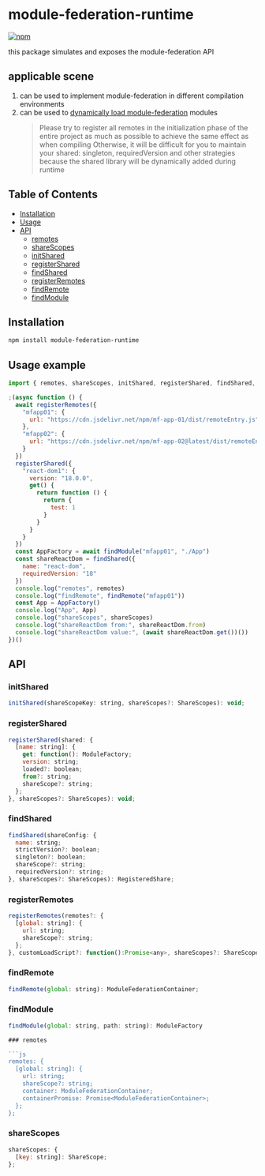 # module-federation-runtime

[![npm](https://img.shields.io/npm/v/single-react-refresh-plugin.svg)](https://www.npmjs.com/package/module-federation-runtime)

this package simulates and exposes the module-federation API

## applicable scene

1. can be used to implement module-federation in different compilation environments
2. can be used to [dynamically load module-federation](https://h3manth.com/posts/dynamic-remotes-webpack-module-federation/) modules
    > Please try to register all remotes in the initialization phase of the entire project as much as possible to achieve the same effect as when compiling
    > Otherwise, it will be difficult for you to maintain your shared: singleton, requiredVersion and other strategies because the shared library will be dynamically added during runtime

## Table of Contents

- [Installation](#installation)
- [Usage](#usage)
- [API](#api)
  - [remotes](#remotes)
  - [shareScopes](#sharescopes)
  - [initShared](#initshared)
  - [registerShared](#registershared)
  - [findShared](#findshared)
  - [registerRemotes](#registerremotes)
  - [findRemote](#findremote)
  - [findModule](#findmodule)

## Installation

```sh
npm install module-federation-runtime
```

## Usage example

```js
import { remotes, shareScopes, initShared, registerShared, findShared, registerRemotes, findRemote, findModule } from 'module-federation-runtime';

;(async function () {
  await registerRemotes({
    "mfapp01": {
      url: "https://cdn.jsdelivr.net/npm/mf-app-01/dist/remoteEntry.js"
    },
    "mfapp02": {
      url: "https://cdn.jsdelivr.net/npm/mf-app-02@latest/dist/remoteEntry.js"
    }
  })
  registerShared({
    "react-dom1": {
      version: "18.0.0",
      get() {
        return function () {
          return {
            test: 1
          }
        }
      }
    }
  })
  const AppFactory = await findModule("mfapp01", "./App")
  const shareReactDom = findShared({
    name: "react-dom",
    requiredVersion: "18"
  })
  console.log("remotes", remotes)
  console.log("findRemote", findRemote("mfapp01"))
  const App = AppFactory()
  console.log("App", App)
  console.log("shareScopes", shareScopes)
  console.log("shareReactDom from:", shareReactDom.from)
  console.log("shareReactDom value:", (await shareReactDom.get())())
})()
```

## API

### initShared

```js
initShared(shareScopeKey: string, shareScopes?: ShareScopes): void;
```

### registerShared

```js
registerShared(shared: {
  [name: string]: {
    get: function(): ModuleFactory;
    version: string;
    loaded?: boolean;
    from?: string;
    shareScope?: string;
  };
}, shareScopes?: ShareScopes): void;
```

### findShared

```js
findShared(shareConfig: {
  name: string;
  strictVersion?: boolean;
  singleton?: boolean;
  shareScope?: string;
  requiredVersion?: string;
}, shareScopes?: ShareScopes): RegisteredShare;
```

### registerRemotes

```js
registerRemotes(remotes?: {
  [global: string]: {
    url: string;
    shareScope?: string;
  };
}, customLoadScript?: function():Promise<any>, shareScopes?: ShareScopes): Promise;
```

### findRemote

```js
findRemote(global: string): ModuleFederationContainer;
```

### findModule

```js
findModule(global: string, path: string): ModuleFactory

### remotes

```js
remotes: {
  [global: string]: {
    url: string;
    shareScope?: string;
    container: ModuleFederationContainer;
    containerPromise: Promise<ModuleFederationContainer>;
  };
};
```

### shareScopes

```js
shareScopes: {
  [key: string]: ShareScope;
};
```